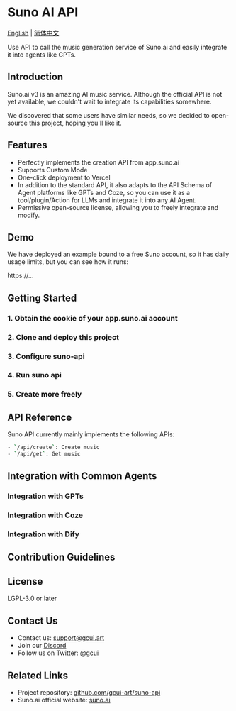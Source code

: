 # Suno AI API

[English](./README.md) | [简体中文](./README_CN.md)

Use API to call the music generation service of Suno.ai and easily integrate it into agents like GPTs.

## Introduction

Suno.ai v3 is an amazing AI music service. Although the official API is not yet available, we couldn't wait to integrate its capabilities somewhere.

We discovered that some users have similar needs, so we decided to open-source this project, hoping you'll like it.

## Features

- Perfectly implements the creation API from app.suno.ai
- Supports Custom Mode
- One-click deployment to Vercel
- In addition to the standard API, it also adapts to the API Schema of Agent platforms like GPTs and Coze, so you can use it as a tool/plugin/Action for LLMs and integrate it into any AI Agent.
- Permissive open-source license, allowing you to freely integrate and modify.

## Demo

We have deployed an example bound to a free Suno account, so it has daily usage limits, but you can see how it runs:

https://...

## Getting Started

### 1. Obtain the cookie of your app.suno.ai account

### 2. Clone and deploy this project

### 3. Configure suno-api

### 4. Run suno api

### 5. Create more freely

## API Reference

Suno API currently mainly implements the following APIs:

```bash
- `/api/create`: Create music
- `/api/get`: Get music
```

## Integration with Common Agents

### Integration with GPTs

### Integration with Coze

### Integration with Dify

## Contribution Guidelines

## License

LGPL-3.0 or later

## Contact Us

- Contact us: <support@gcui.art>
- Join our [Discord](https://...)
- Follow us on Twitter: [@gcui](https://twitter.com/gcui_art)

## Related Links

- Project repository: [github.com/gcui-art/suno-api](https://github.com/gcui-art/suno-api)
- Suno.ai official website: [suno.ai](https://suno.ai)
